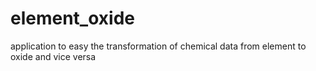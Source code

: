 # element_oxide
 application to easy the transformation of chemical data from element to oxide and vice versa
